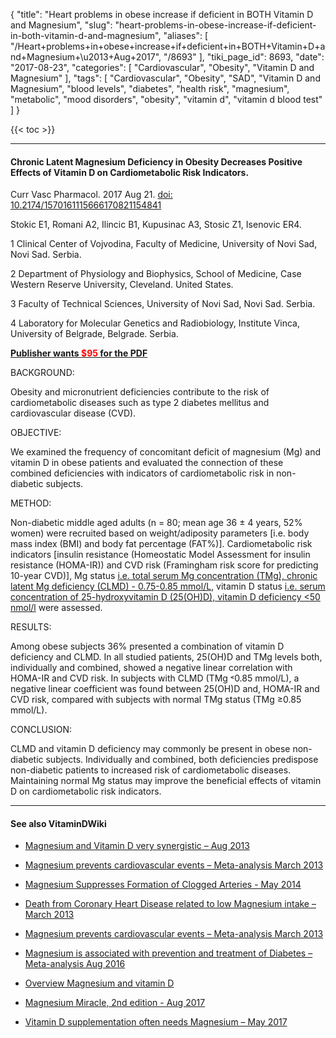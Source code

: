 {
    "title": "Heart problems in obese increase if deficient in BOTH Vitamin D and Magnesium",
    "slug": "heart-problems-in-obese-increase-if-deficient-in-both-vitamin-d-and-magnesium",
    "aliases": [
        "/Heart+problems+in+obese+increase+if+deficient+in+BOTH+Vitamin+D+and+Magnesium+\u2013+Aug+2017",
        "/8693"
    ],
    "tiki_page_id": 8693,
    "date": "2017-08-23",
    "categories": [
        "Cardiovascular",
        "Obesity",
        "Vitamin D and Magnesium"
    ],
    "tags": [
        "Cardiovascular",
        "Obesity",
        "SAD",
        "Vitamin D and Magnesium",
        "blood levels",
        "diabetes",
        "health risk",
        "magnesium",
        "metabolic",
        "mood disorders",
        "obesity",
        "vitamin d",
        "vitamin d blood test"
    ]
}


{{< toc >}} 

---

#### Chronic Latent Magnesium Deficiency in Obesity Decreases Positive Effects of Vitamin D on Cardiometabolic Risk Indicators.

Curr Vasc Pharmacol. 2017 Aug 21. [doi: 10.2174/1570161115666170821154841](https://doi.org/10.2174/1570161115666170821154841)

Stokic E1, Romani A2, Ilincic B1, Kupusinac A3, Stosic Z1, Isenovic ER4.

1 Clinical Center of Vojvodina, Faculty of Medicine, University of Novi Sad, Novi Sad. Serbia.

2 Department of Physiology and Biophysics, School of Medicine, Case Western Reserve University, Cleveland. United States.

3 Faculty of Technical Sciences, University of Novi Sad, Novi Sad. Serbia.

4 Laboratory for Molecular Genetics and Radiobiology, Institute Vinca, University of Belgrade, Belgrade. Serbia.

 **[Publisher wants <span style="color:#F00;">$95</span> for the PDF](http://www.eurekaselect.com/155079/article)** 

BACKGROUND:

Obesity and micronutrient deficiencies contribute to the risk of cardiometabolic diseases such as type 2 diabetes mellitus and cardiovascular disease (CVD).

OBJECTIVE:

We examined the frequency of concomitant deficit of magnesium (Mg) and vitamin D in obese patients and evaluated the connection of these combined deficiencies with indicators of cardiometabolic risk in non-diabetic subjects.

METHOD:

Non-diabetic middle aged adults (n = 80; mean age 36 ± 4 years, 52% women) were recruited based on weight/adiposity parameters <span>[i.e. body mass index (BMI) and body fat percentage (FAT%)]</span>. Cardiometabolic risk indicators <span>[insulin resistance (Homeostatic Model Assessment for insulin resistance (HOMA-IR)) and CVD risk (Framingham risk score for predicting 10-year CVD)]</span>, Mg status [i.e. total serum Mg concentration (TMg), chronic latent Mg deficiency (CLMD) - 0.75-0.85 mmol/L](i.e.%20total%20serum%20Mg%20concentration%20(TMg),%20chronic%20latent%20Mg%20deficiency%20(CLMD)%20-%200.75-0.85%20mmol/L), vitamin D status [i.e. serum concentration of 25-hydroxyvitamin D (25(OH)D), vitamin D deficiency <50 nmol/l](i.e.%20serum%20concentration%20of%2025-hydroxyvitamin%20D%20(25(OH)D),%20vitamin%20D%20deficiency%20<50%20nmol/l) were assessed.

RESULTS:

Among obese subjects 36% presented a combination of vitamin D deficiency and CLMD. In all studied patients, 25(OH)D and TMg levels both, individually and combined, showed a negative linear correlation with HOMA-IR and CVD risk. In subjects with CLMD (TMg ˂0.85 mmol/L), a negative linear coefficient was found between 25(OH)D and, HOMA-IR and CVD risk, compared with subjects with normal TMg status (TMg ≥0.85 mmol/L).

CONCLUSION:

CLMD and vitamin D deficiency may commonly be present in obese non-diabetic subjects. Individually and combined, both deficiencies predispose non-diabetic patients to increased risk of cardiometabolic diseases. Maintaining normal Mg status may improve the beneficial effects of vitamin D on cardiometabolic risk indicators.

---

#### See also VitaminDWiki

* [Magnesium and Vitamin D very synergistic – Aug 2013](/posts/magnesium-and-vitamin-d-very-synergistic)

* [Magnesium prevents cardiovascular events – Meta-analysis March 2013](/posts/magnesium-prevents-cardiovascular-events-meta-analysis)

* [Magnesium Suppresses Formation of Clogged Arteries - May 2014](/posts/magnesium-suppresses-formation-of-clogged-arteries)

* [Death from Coronary Heart Disease related to low Magnesium intake – March 2013](/posts/death-from-coronary-heart-disease-related-to-low-magnesium-intake)

* [Magnesium prevents cardiovascular events – Meta-analysis March 2013](/posts/magnesium-prevents-cardiovascular-events-meta-analysis)

* [Magnesium is associated with prevention and treatment of Diabetes – Meta-analysis Aug 2016](/posts/magnesium-is-associated-with-prevention-and-treatment-of-diabetes-meta-analysis)

* [Overview Magnesium and vitamin D](/posts/overview-magnesium-and-vitamin-d)

* [Magnesium Miracle, 2nd edition - Aug 2017](/posts/magnesium-miracle-2nd-edition)

* [Vitamin D supplementation often needs Magnesium – May 2017](/posts/vitamin-d-supplementation-often-needs-magnesium)